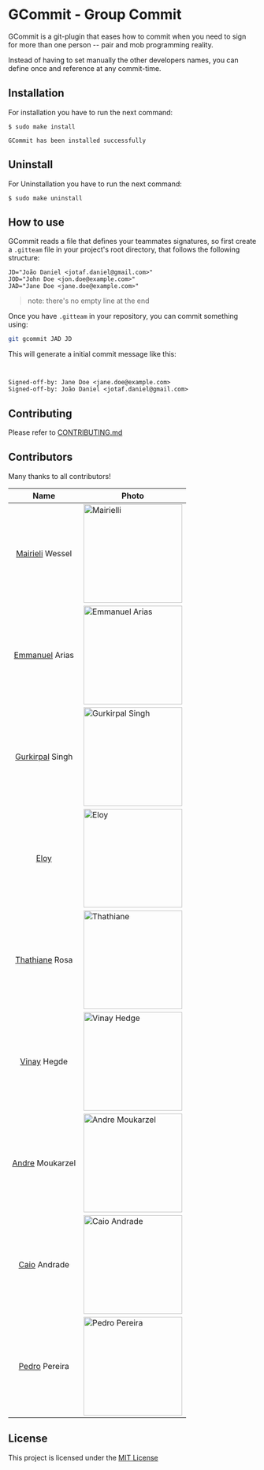 # GCommit - Group Commit

GCommit is a git-plugin that eases how to commit when you need to sign for
more than one person -- pair and mob programming reality.

Instead of having to set manually the other developers names, you can define
once and reference at any commit-time.

## Installation
For installation you have to run the next command:

```
$ sudo make install

GCommit has been installed successfully
```

## Uninstall
For Uninstallation you have to run the next command:

```
$ sudo make uninstall
```


## How to use

GCommit reads a file that defines your teammates signatures, so first create
a `.gitteam` file in your project's root directory, that follows the following
structure:

```plain
JD="João Daniel <jotaf.daniel@gmail.com>"
JOD="John Doe <jon.doe@example.com>"
JAD="Jane Doe <jane.doe@example.com>"
```

> note: there's no empty line at the end

Once you have `.gitteam` in your repository, you can commit something using:

```bash
git gcommit JAD JD
```

This will generate a initial commit message like this:

```plain


Signed-off-by: Jane Doe <jane.doe@example.com>
Signed-off-by: João Daniel <jotaf.daniel@gmail.com>
```


## Contributing

Please refer to [CONTRIBUTING.md][1]


## Contributors

Many thanks to all contributors!


|          Name              | Photo                                                      |
|:--------------------------:|------------------------------------------------------------|
|[Mairieli][mairieli] Wessel |<img src="https://avatars3.githubusercontent.com/u/5549736?s=400&v=4"  width="200" alt="Mairielli" /> |
|[Emmanuel][eamanu] Arias    |<img src="https://avatars2.githubusercontent.com/u/7605307?s=400&v=4"  width="200" alt="Emmanuel Arias"/> |
|[Gurkirpal][gpalsingh] Singh|<img src="https://avatars2.githubusercontent.com/u/12171804?s=400&v=4" width="200" alt="Gurkirpal Singh"/> |
|[Eloy][ehx]                 |<img src="https://avatars2.githubusercontent.com/u/3865119?s=400&v=4"  width="200" alt="Eloy"/> |
|[Thathiane][thatiane] Rosa  |<img src="https://avatars0.githubusercontent.com/u/3801092?s=400&v=4"  width="200" alt="Thathiane"/> |
|[Vinay][hegde5] Hegde       |<img src="https://avatars3.githubusercontent.com/u/8609211?s=400&v=4"  width="200" alt="Vinay Hedge"/> |
|[Andre][Detril] Moukarzel   |<img src="https://avatars3.githubusercontent.com/u/17693231?s=400&v=4" width="200" alt="Andre Moukarzel"/> |
|[Caio][CaioA] Andrade       |<img src="https://avatars3.githubusercontent.com/u/27254325?s=460&v=4" width="200" alt="Caio Andrade"/> |
|[Pedro][pedro823] Pereira   |<img src="https://avatars2.githubusercontent.com/u/7110169?s=460&v=4"  width="200" alt="Pedro Pereira"/> |





## License



This project is licensed under the [MIT License][2]



[1]: https://github.com/jooaodanieel/GCommit/blob/master/CONTRIBUTING.md
[2]: https://opensource.org/licenses/MIT


[mairieli]: https://github.com/mairieli
[eamanu]: https://github.com/eamanu
[gpalsingh]: https://github.com/gpalsingh
[ehx]: https://github.com/ehx
[thatiane]: https://github.com/thatiane
[hegde5]: https://github.com/hegde5
[Detril]: https://github.com/Detril
[CaioA]: https://github.com/CanTulio
[pedro823]: https://github.com/pedro823

